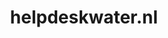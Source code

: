 ---
layout: post
title:  "helpdeskwater.nl"
internal_url:  "/dutchgov/helpdeskwater.nl.html"
categories: dutchgov
---
